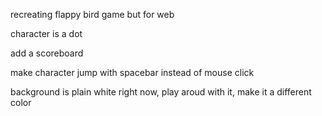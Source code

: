 recreating flappy bird game but for web 

character is a dot 

add a scoreboard

make character jump with spacebar instead of mouse click

background is plain white right now, play aroud with it, make it a different color

